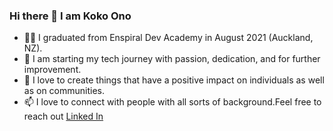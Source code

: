 ### Hi there 👋 I am Koko Ono
- 👩‍🎓 I graduated from Enspiral Dev Academy in August 2021 (Auckland, NZ).
- 🌱 I am starting my tech journey with passion, dedication, and for further improvement.
- 💖 I love to create things that have a positive impact on individuals as well as on communities.
- 📫 I love to connect with people with all sorts of background.Feel free to reach out [Linked In](https://www.linkedin.com/in/koko-ono-826182218/)
<!-- **kokoaono/kokoaono** is a ✨ _special_ ✨ repository because its `README.md` (this file) appears on your GitHub profile. -->
